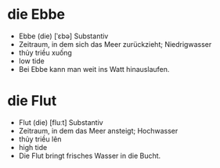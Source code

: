 
# die Ebbe
- Ebbe (die)	[ˈɛbə]	Substantiv	
- Zeitraum, in dem sich das Meer zurückzieht; Niedrigwasser	
- thủy triều xuống	
- low tide	
- Bei Ebbe kann man weit ins Watt hinauslaufen.

# die Flut
- Flut (die)	[fluːt]	Substantiv	
- Zeitraum, in dem das Meer ansteigt; Hochwasser	
- thủy triều lên	
- high tide	
- Die Flut bringt frisches Wasser in die Bucht.